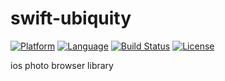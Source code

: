 # swift-ubiquity
[![Platform](http://img.shields.io/badge/platform-ios-blue.svg?style=flat)](https://developer.apple.com/iphone/index.action)
[![Language](http://img.shields.io/badge/language-swift-brightgreen.svg?style=flat)](https://developer.apple.com/swift)
[![Build Status](https://travis-ci.org/sagesse-cn/swift-ubiquity.svg?branch=develop)](https://travis-ci.org/sagesse-cn/swift-ubiquity)
[![License](http://img.shields.io/badge/license-MIT-lightgrey.svg?style=flat)](http://mit-license.org)

ios photo browser library

